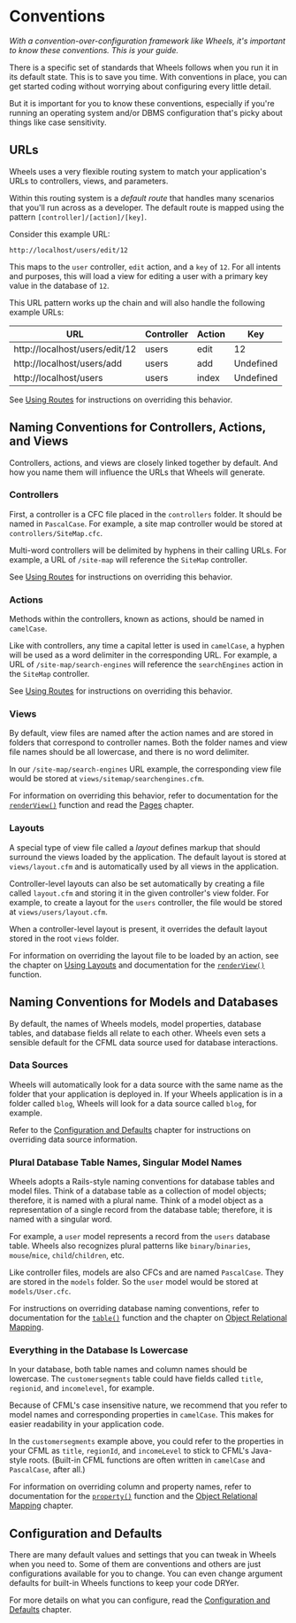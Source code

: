 # Conventions

*With a convention-over-configuration framework like Wheels, it's important to know
these conventions. This is your guide.*

There is a specific set of standards that Wheels follows when you run it in its default state. This is
to save you time. With conventions in place, you can get started coding without worrying about
configuring every little detail.

But it is important for you to know these conventions, especially if you're running an operating system
and/or DBMS configuration that's picky about things like case sensitivity.

## URLs

Wheels uses a very flexible routing system to match your application's URLs to controllers, views, and
parameters.

Within this routing system is a _default route_ that handles many scenarios that you'll run across as a
developer. The default route is mapped using the pattern `[controller]/[action]/[key]`.

Consider this example URL:

	http://localhost/users/edit/12

This maps to the `user` controller, `edit` action, and a `key` of `12`. For all intents and purposes,
this will load a view for editing a user with a primary key value in the database of `12`.

This URL pattern works up the chain and will also handle the following example URLs:

<table>
	<thead>
		<tr>
			<th>URL</th>
			<th>Controller</th>
			<th>Action</th>
			<th>Key</th>
		</tr>
	</thead>
	<tbody>
		<tr>
			<td>http://localhost/users/edit/12</td>
			<td>users</td>
			<td>edit</td>
			<td>12</td>
		</tr>
		<tr>
			<td>http://localhost/users/add</td>
			<td>users</td>
			<td>add</td>
			<td>Undefined</td>
		</tr>
		<tr>
			<td>http://localhost/users</td>
			<td>users</td>
			<td>index</td>
			<td>Undefined</td>
		</tr>
	</tbody>
</table>

See [Using Routes][1] for instructions on overriding this behavior.

## Naming Conventions for Controllers, Actions, and Views

Controllers, actions, and views are closely linked together by default. And how you name them will
influence the URLs that Wheels will generate.

### Controllers

First, a controller is a CFC file placed in the `controllers` folder. It should be named in `PascalCase`.
For example, a site map controller would be stored at `controllers/SiteMap.cfc`.

Multi-word controllers will be delimited by hyphens in their calling URLs. For example, a URL of
`/site-map` will reference the `SiteMap` controller.

See [Using Routes][1] for instructions on overriding this behavior.

### Actions

Methods within the controllers, known as actions, should be named in `camelCase`.

Like with controllers, any time a capital letter is used in `camelCase`, a hyphen will be used as a word
delimiter in the corresponding URL. For example, a URL of `/site-map/search-engines` will reference the
`searchEngines` action in the `SiteMap` controller.

See [Using Routes][1] for instructions on overriding this behavior.

### Views

By default, view files are named after the action names and are stored in folders that correspond to
controller names. Both the folder names and view file names should be all lowercase, and there is no
word delimiter.

In our `/site-map/search-engines` URL example, the corresponding view file would be stored at
`views/sitemap/searchengines.cfm`.

For information on overriding this behavior, refer to documentation for the [`renderView()`][6] function and
read the [Pages][2] chapter.

### Layouts

A special type of view file called a _layout_ defines markup that should surround the views loaded by
the application. The default layout is stored at `views/layout.cfm` and is automatically used by all
views in the application.

Controller-level layouts can also be set automatically by creating a file called `layout.cfm` and
storing it in the given controller's view folder. For example, to create a layout for the `users`
controller, the file would be stored at `views/users/layout.cfm`.

When a controller-level layout is present, it overrides the default layout stored in the root `views`
folder.

For information on overriding the layout file to be loaded by an action, see the chapter on
[Using Layouts][3] and documentation for the [`renderView()`][6] function.

## Naming Conventions for Models and Databases

By default, the names of Wheels models, model properties, database tables, and database fields all
relate to each other. Wheels even sets a sensible default for the CFML data source used for database
interactions.

### Data Sources

Wheels will automatically look for a data source with the same name as the folder that your application
is deployed in. If your Wheels application is in a folder called `blog`, Wheels will look for a data
source called `blog`, for example.

Refer to the [Configuration and Defaults][4] chapter for instructions on overriding data source
information.

### Plural Database Table Names, Singular Model Names

Wheels adopts a Rails-style naming conventions for database tables and model files. Think of a database
table as a collection of model objects; therefore, it is named with a plural name. Think of a model
object as a representation of a single record from the database table; therefore, it is named with a
singular word.

For example, a `user` model represents a record from the `users` database table. Wheels also recognizes
plural patterns like `binary`/`binaries`, `mouse`/`mice`, `child`/`children`, etc.

Like controller files, models are also CFCs and are named `PascalCase`. They are stored in the `models`
folder. So the `user` model would be stored at `models/User.cfc`.

For instructions on overriding database naming conventions, refer to documentation for the [`table()`][7]
function and the chapter on [Object Relational Mapping][5].

### Everything in the Database Is Lowercase

In your database, both table names and column names should be lowercase. The `customersegments` table
could have fields called `title`, `regionid`, and `incomelevel`, for example.

Because of CFML's case insensitive nature, we recommend that you refer to model names and corresponding
properties in `camelCase`. This makes for easier readability in your application code.

In the `customersegments` example above, you could refer to the properties in your CFML as `title`,
`regionId`, and `incomeLevel` to stick to CFML's Java-style roots. (Built-in CFML functions are often
written in `camelCase` and `PascalCase`, after all.)

For information on overriding column and property names, refer to documentation for the [`property()`][8]
function and the [Object Relational Mapping][5] chapter.

## Configuration and Defaults

There are many default values and settings that you can tweak in Wheels when you need to. Some of them
are conventions and others are just configurations available for you to change. You can even change
argument defaults for built-in Wheels functions to keep your code DRYer.

For more details on what you can configure, read the [Configuration and Defaults][4] chapter.

[1]: ../03%20Handling%20Requests%20with%20Controllers/12%20Using%20Routes.md
[2]: ../05%20Displaying%20Views%20to%20Users/01%20Pages.md
[3]: ../05%20Displaying%20Views%20to%20Users/04%20Using%20Layouts.md
[4]: ../02%20Working%20with%20Wheels/02%20Configuration%20and%20Defaults.md
[5]: ../04%20Database%20Interaction%20Through%20Models/01%20Object%20Relational%20Mapping.md
[6]: ../Wheels%20API/renderView.md
[7]: ../Wheels%20API/table.md
[8]: ../Wheels%20API/property.md